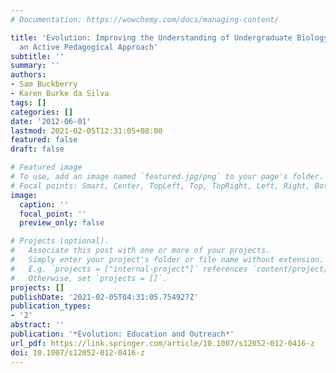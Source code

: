 ```yaml
---
# Documentation: https://wowchemy.com/docs/managing-content/

title: 'Evolution: Improving the Understanding of Undergraduate Biology Students with
  an Active Pedagogical Approach'
subtitle: ''
summary: ''
authors:
- Sam Buckberry
- Karen Burke da Silva
tags: []
categories: []
date: '2012-06-01'
lastmod: 2021-02-05T12:31:05+08:00
featured: false
draft: false

# Featured image
# To use, add an image named `featured.jpg/png` to your page's folder.
# Focal points: Smart, Center, TopLeft, Top, TopRight, Left, Right, BottomLeft, Bottom, BottomRight.
image:
  caption: ''
  focal_point: ''
  preview_only: false

# Projects (optional).
#   Associate this post with one or more of your projects.
#   Simply enter your project's folder or file name without extension.
#   E.g. `projects = ["internal-project"]` references `content/project/deep-learning/index.md`.
#   Otherwise, set `projects = []`.
projects: []
publishDate: '2021-02-05T04:31:05.754927Z'
publication_types:
- '2'
abstract: ''
publication: '*Evolution: Education and Outreach*'
url_pdf: https://link.springer.com/article/10.1007/s12052-012-0416-z
doi: 10.1007/s12052-012-0416-z
---
```

